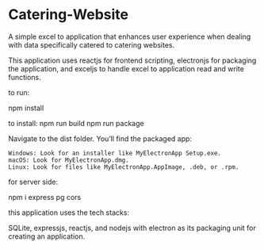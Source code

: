 # Catering-Website


A simple excel to application that enhances user experience when dealing with data specifically catered to catering websites. 

This application uses reactjs for frontend scripting, electronjs for packaging the application, and exceljs to handle excel to application read and write functions.


to run:

npm install

to install:
npm run build
npm run package

Navigate to the dist folder. You’ll find the packaged app:

    Windows: Look for an installer like MyElectronApp Setup.exe.
    macOS: Look for MyElectronApp.dmg.
    Linux: Look for files like MyElectronApp.AppImage, .deb, or .rpm.


for server side:

npm i express pg cors


this application uses the tech stacks:

SQLite, expressjs, reactjs, and nodejs with electron as its packaging unit for creating an application.
